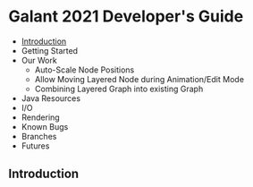 # Galant 2021 Developer's Guide

- [Introduction](Introduction)
- Getting Started
- Our Work
  - Auto-Scale Node Positions
  - Allow Moving Layered Node during Animation/Edit Mode
  - Combining Layered Graph into existing Graph
- Java Resources
- I/O
- Rendering
- Known Bugs
- Branches
- Futures

## Introduction
